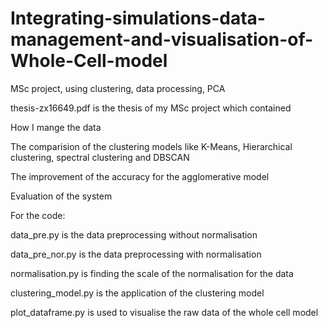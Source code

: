 # Integrating-simulations-data-management-and-visualisation-of-Whole-Cell-model
MSc project, using clustering, data processing, PCA


thesis-zx16649.pdf is the thesis of my MSc project which contained
  
  How I mange the data
  
  The comparision of the clustering models like K-Means, Hierarchical clustering, spectral clustering and DBSCAN
  
  The improvement of the accuracy for the agglomerative model
  
  Evaluation of the system
 
  
For the code:

data_pre.py is the data preprocessing without normalisation

data_pre_nor.py is the data preprocessing with normalisation

normalisation.py is finding the scale of the normalisation for the data

clustering_model.py is the application of the clustering model

plot_dataframe.py is used to visualise the raw data of the whole cell model
